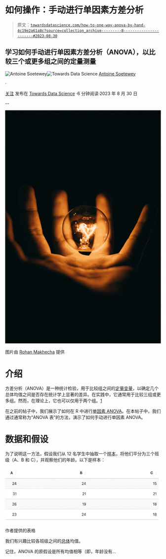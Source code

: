 # 如何操作：手动进行单因素方差分析

> 原文：[`towardsdatascience.com/how-to-one-way-anova-by-hand-4c19e2a61a8c?source=collection_archive---------8-----------------------#2023-08-30`](https://towardsdatascience.com/how-to-one-way-anova-by-hand-4c19e2a61a8c?source=collection_archive---------8-----------------------#2023-08-30)

## 学习如何手动进行单因素方差分析（ANOVA），以比较三个或更多组之间的定量测量

[](https://antoinesoetewey.medium.com/?source=post_page-----4c19e2a61a8c--------------------------------)![Antoine Soetewey](https://antoinesoetewey.medium.com/?source=post_page-----4c19e2a61a8c--------------------------------)[](https://towardsdatascience.com/?source=post_page-----4c19e2a61a8c--------------------------------)![Towards Data Science](https://towardsdatascience.com/?source=post_page-----4c19e2a61a8c--------------------------------) [Antoine Soetewey](https://antoinesoetewey.medium.com/?source=post_page-----4c19e2a61a8c--------------------------------)

·

[关注](https://medium.com/m/signin?actionUrl=https%3A%2F%2Fmedium.com%2F_%2Fsubscribe%2Fuser%2Fca32a96e6dc7&operation=register&redirect=https%3A%2F%2Ftowardsdatascience.com%2Fhow-to-one-way-anova-by-hand-4c19e2a61a8c&user=Antoine+Soetewey&userId=ca32a96e6dc7&source=post_page-ca32a96e6dc7----4c19e2a61a8c---------------------post_header-----------) 发布在 [Towards Data Science](https://towardsdatascience.com/?source=post_page-----4c19e2a61a8c--------------------------------) ·6 分钟阅读·2023 年 8 月 30 日[](https://medium.com/m/signin?actionUrl=https%3A%2F%2Fmedium.com%2F_%2Fvote%2Ftowards-data-science%2F4c19e2a61a8c&operation=register&redirect=https%3A%2F%2Ftowardsdatascience.com%2Fhow-to-one-way-anova-by-hand-4c19e2a61a8c&user=Antoine+Soetewey&userId=ca32a96e6dc7&source=-----4c19e2a61a8c---------------------clap_footer-----------)

--

[](https://medium.com/m/signin?actionUrl=https%3A%2F%2Fmedium.com%2F_%2Fbookmark%2Fp%2F4c19e2a61a8c&operation=register&redirect=https%3A%2F%2Ftowardsdatascience.com%2Fhow-to-one-way-anova-by-hand-4c19e2a61a8c&source=-----4c19e2a61a8c---------------------bookmark_footer-----------)![](img/fe19036a2b1f92b4cab19e94d4f8f34a.png)

图片由 [Rohan Makhecha](https://unsplash.com/@rohanmakhecha?utm_source=medium&utm_medium=referral) 提供

# 介绍

方差分析（ANOVA）是一种统计检验，用于比较组之间的[定量变量](https://statsandr.com/blog/variable-types-and-examples/#quantitative)，以确定几个总体均值之间是否存在统计学上显著的差异。在实践中，它通常用于比较三组或更多组。然而，在理论上，它也可以仅用于两个组。[1](https://statsandr.com/blog/how-to-one-way-anova-by-hand/#fn1)

在之前的帖子中，我们展示了如何在 R 中进行[单因素 ANOVA](https://statsandr.com/blog/anova-in-r/)。在本帖子中，我们通过通常称为“ANOVA 表”的方法，演示了如何手动进行单因素 ANOVA。

# 数据和假设

为了说明这一方法，假设我们从 12 名学生中抽取一个[样本](https://statsandr.com/blog/what-is-the-difference-between-population-and-sample/)，将他们平分为三个班级（A、B 和 C），并观察他们的年龄。以下是样本：

![](img/4164bb0dd850bfd1ef18777059f543e7.png)

作者提供的表格

我们有兴趣比较各班级之间的[总体](https://statsandr.com/blog/what-is-the-difference-between-population-and-sample/)均值。

记住，ANOVA 的原假设是所有均值相等（即，年龄没有…
